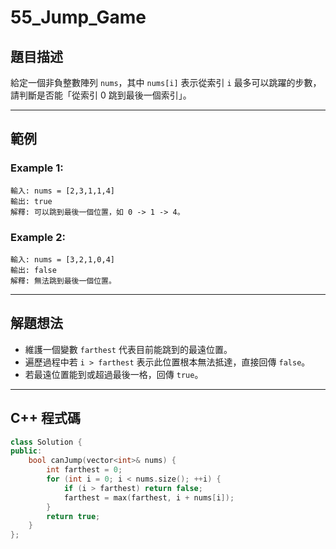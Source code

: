 # 55\_Jump\_Game

## 題目描述

給定一個非負整數陣列 `nums`，其中 `nums[i]` 表示從索引 `i` 最多可以跳躍的步數，請判斷是否能「從索引 0 跳到最後一個索引」。

---

## 範例

### Example 1:

```
輸入: nums = [2,3,1,1,4]
輸出: true
解釋: 可以跳到最後一個位置，如 0 -> 1 -> 4。
```

### Example 2:

```
輸入: nums = [3,2,1,0,4]
輸出: false
解釋: 無法跳到最後一個位置。
```

---

## 解題想法

* 維護一個變數 `farthest` 代表目前能跳到的最遠位置。
* 遍歷過程中若 `i > farthest` 表示此位置根本無法抵達，直接回傳 `false`。
* 若最遠位置能到或超過最後一格，回傳 `true`。

---

## C++ 程式碼

```cpp
class Solution {
public:
    bool canJump(vector<int>& nums) {
        int farthest = 0;
        for (int i = 0; i < nums.size(); ++i) {
            if (i > farthest) return false;
            farthest = max(farthest, i + nums[i]);
        }
        return true;
    }
};
```
